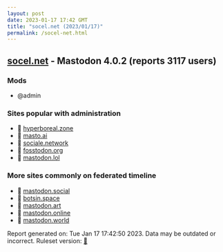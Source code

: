 ```yaml
---
layout: post
date: 2023-01-17 17:42 GMT
title: "socel.net (2023/01/17)"
permalink: /socel-net.html
---
```


## [socel.net](https://socel.net) - Mastodon 4.0.2 (reports 3117 users)

### Mods
 * @admin

### Sites popular with administration

* 🐘 [hyperboreal.zone](/hyperboreal-zone.html)
* 🐘 [masto.ai](/masto-ai.html)
* 🐘 [sociale.network](/sociale-network.html)
* 🐘 [fosstodon.org](/fosstodon-org.html)
* 🐘 [mastodon.lol](/mastodon-lol.html)

### More sites commonly on federated timeline

* 🐘 [mastodon.social](/mastodon-social.html)
* 🐘 [botsin.space](/botsin-space.html)
* 🐘 [mastodon.art](/mastodon-art.html)
* 🐘 [mastodon.online](/mastodon-online.html)
* 🐘 [mastodon.world](/mastodon-world.html)

Report generated on: Tue Jan 17 17:42:50 2023. Data may be outdated or incorrect.
Ruleset version: [🧁](/version-cupcake)
